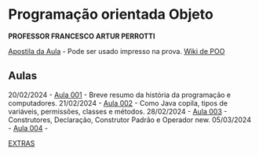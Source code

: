 <!-- https://docs.github.com/pt/contributing/writing-for-github-docs/using-markdown-and-liquid-in-github-docs -->


# Programação orientada Objeto
**PROFESSOR FRANCESCO ARTUR PERROTTI**

[Apostila da Aula](ApostilaPOO.pdf) - Pode ser usado impresso na prova.
[Wiki de POO](https://pooperrotti.fandom.com/pt-br/)

## Aulas

20/02/2024 - [Aula 001](Aula001/README.md) - Breve resumo da história da programação e computadores.
21/02/2024 - [Aula 002](Aula002/README.md) - Como Java copila, tipos de variáveis, permissões, classes e métodos.
28/02/2024 - [Aula 003](Aula003/README.md) - Construtores, Declaração, Construtor Padrão e Operador new.
05/03/2024 - [Aula 004](Aula004/README.md) - 

[EXTRAS](extras/README.md)

